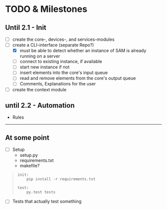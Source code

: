 # TODO & Milestones

## Until 2.1 - Init

* [ ] create the core-, devices-, and services-modules
* [ ] create a CLI-interface (separate Repo?)
    * [x] must be able to detect whether an instance of SAM is already running on a server
    * [ ] connect to existing instance, if available
    * [ ] start new instance if not
    * [ ] insert elements into the core's input queue
    * [ ] read and remove elements from the core's output queue
    * [ ] Comments, Explanations for the user
* [ ] create the context module

## until 2.2 - Automation

* Rules

---

## At some point

* [ ] Setup
    * setup.py
    * requirements.txt
    * makefile?

> ```
> init:
>     pip install -r requirements.txt
>
> test:
>     py.test tests
> ```

* [ ] Tests that actually test something
